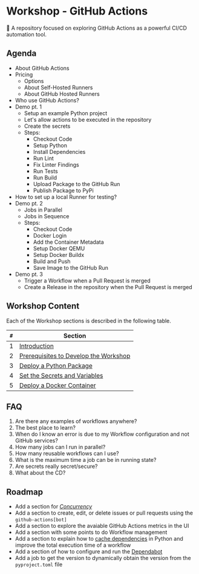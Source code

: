 # Workshop - GitHub Actions

:rocket: A repository focused on exploring GitHub Actions as a powerful CI/CD automation tool.

## Agenda

- About GitHub Actions
- Pricing
  - Options
  - About Self-Hosted Runners
  - About GitHub Hosted Runners
- Who use GitHub Actions?
- Demo pt. 1
  - Setup an example Python project
  - Let's allow actions to be executed in the repository
  - Create the secrets
  - Steps:
    - Checkout Code
    - Setup Python
    - Install Dependencies
    - Run Lint
    - Fix Linter Findings
    - Run Tests
    - Run Build
    - Upload Package to the GitHub Run
    - Publish Package to PyPi
- How to set up a local Runner for testing?
- Demo pt. 2
  - Jobs in Parallel
  - Jobs in Sequence
  - Steps:
    - Checkout Code
    - Docker Login
    - Add the Container Metadata
    - Setup Docker QEMU
    - Setup Docker Buildx
    - Build and Push
    - Save Image to the GitHub Run
- Demo pt. 3
  - Trigger a Workflow when a Pull Request is merged
  - Create a Release in the repository when the Pull Request is merged

## Workshop Content

Each of the Workshop sections is described in the following table.

| **`#`** | **Section**                                                                  |
| ------- | ---------------------------------------------------------------------------- |
| 1       | [Introduction](./docs/workshop/0-introduction.md)                            |
| 2       | [Prerequisites to Develop the Workshop](./docs/workshop/1-prerequisites.md)  |
| 3       | [Deploy a Python Package](./docs/workshop/2-setup-example-project.md)        |
| 4       | [Set the Secrets and Variables](./docs/workshop/3-secrets-and-variables.md)  |
| 5       | [Deploy a Docker Container](./docs/workshop/4-dockerized-example-project.md) |

## FAQ

1. Are there any examples of workflows anywhere?
2. The best place to learn?
3. When do I know an error is due to my Workflow configuration and not GitHub services?
4. How many jobs can I run in parallel?
5. How many reusable workflows can I use?
6. What is the maximum time a job can be in running state?
7. Are secrets really secret/secure?
8. What about the CD?

## Roadmap

- Add a section for [_Concurrency_](https://docs.github.com/en/actions/writing-workflows/choosing-what-your-workflow-does/control-the-concurrency-of-workflows-and-jobs)
- Add a section to create, edit, or delete issues or pull requests using the `github-actions[bot]`
- Add a section to explore the avaiable GitHub Actions metrics in the UI
- Add a section with some points to do Workflow management
- Add a section to explain how to [cache dependencies](https://github.com/actions/cache) in Python and improve the total execution time of a workflow
- Add a section of how to configure and run the [Dependabot](https://docs.github.com/en/code-security/getting-started/dependabot-quickstart-guide)
- Add a job to get the version to dynamically obtain the version from the `pyproject.toml` file
